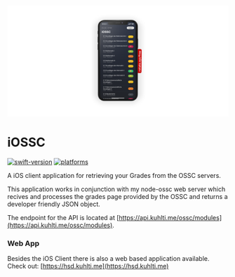 ![Mockup](https://github.com/KuhlTime/iOSSC/blob/main/assets/mockup.png?raw=true)

# iOSSC

[![swift-version](https://img.shields.io/badge/swift-5.3-orange.svg)](https://github.com/apple/swift)
[![platforms](https://img.shields.io/badge/platform-iOS%20%7C%20iPadOS-lightgrey)]()

A iOS client application for retrieving your Grades from the OSSC servers.

This application works in conjunction with my node-ossc web server which recives and processes the grades page provided by the OSSC and returns a developer friendly JSON object.

The endpoint for the API is located at [https://api.kuhlti.me/ossc/modules](https://api.kuhlti.me/ossc/modules).

### Web App

Besides the iOS Client there is also a web based application available. Check out: [https://hsd.kuhlti.me](https://hsd.kuhlti.me)
